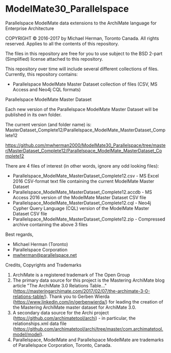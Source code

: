# ModelMate30_Parallelspace
Parallelspace ModelMate data extensions to the ArchiMate language for Enterprise Architecture

COPYRIGHT © 2016-2017 by Michael Herman, Toronto Canada. All rights reserved. Applies to all the contents of this repository.

The files in this repository are free for you to use subject to the BSD 2-part (Simplified) license attached to this repository.

This repository over time will include several different collections of files.  Currently, this repository contains:
- Parallelspace ModelMate Master Dataset collection of files (CSV, MS Access and Neo4j CQL formats)

Parallelspace ModelMate Master Dataset

Each new version of the Parallelspace ModelMate Master Dataset will be published in its own folder.

The current version (and folder name) is: MasterDataset_Complete12/Parallelspace_ModelMate_MasterDataset_Complete12

https://github.com/mwherman2000/ModelMate30_Parallelspace/tree/master/MasterDataset_Complete12/Parallelspace_ModelMate_MasterDataset_Complete12

There are 4 files of interest (in other words, ignore any odd looking files):

- Parallelspace_ModelMate_MasterDataset_Complete12.csv - MS Excel 2016 CSV-format text file containing the current ModelMate Master Dataset
- Parallelspace_ModelMate_MasterDataset_Complete12.accdb - MS Access 2016 version of the ModelMate Master Dataset CSV file
- Parallelspace_ModelMate_MasterDataset_Complete12.cql - Neo4j Cypher Query Language (CQL) version of the ModelMate Master Dataset CSV file
- Parallelspace_ModelMate_MasterDataset_Complete12.zip - Compressed archive containing the above 3 files

Best regards,
- Michael Herman (Toronto)
- Parallelspace Corporation
- mwherman@parallelspace.net

Credits, Copyrights and Trademarks

1. ArchiMate is a registered trademark of The Open Group
2. The primary data source for this project is the Mastering ArchiMate blog article "The ArchiMate 3.0 Relations Table…" (https://masteringarchimate.com/2017/02/07/the-archimate-3-0-relations-table/). Thank you to Gerben Wierda (https://www.linkedin.com/in/gerbenwierda/) for leading the creation of the Mastering ArchiMate master dataset for ArchiMate 3.0.
3. A secondary data source for the Archi project (https://github.com/archimatetool/archi) - in particular, the relationships.xml data file (https://github.com/archimatetool/archi/tree/master/com.archimatetool.model/model).
4. Parallelspace, ModelMate and Parallelspace ModelMate are trademarks of Parallelspace Corporation, Toronto, Canada.
